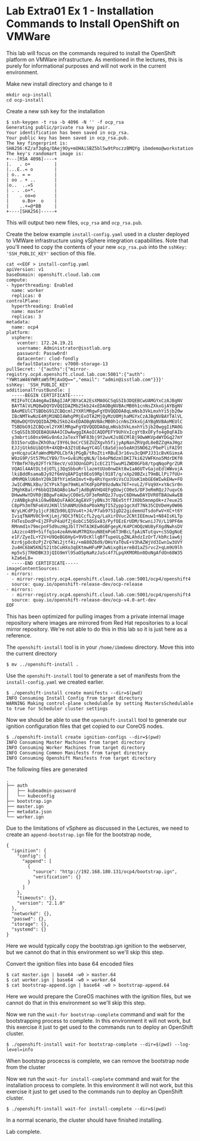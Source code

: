 
# Lab Extra01 Ex 1 - Installation Commands to Install OpenShift on VMWare

This lab will focus on the commands required to install the OpenShift platform on VMWare infrastructure. As mentioned in the lectures, this is purely for informational purposes and will not work in the current environment.

Make new install directory and change to it
```
mkdir ocp-install
cd ocp-install
```

Create a new ssh key for the installation
```
$ ssh-keygen -t rsa -b 4096 -N '' -f ocp_rsa
Generating public/private rsa key pair.
Your identification has been saved in ocp_rsa.
Your public key has been saved in ocp_rsa.pub.
The key fingerprint is:
SHA256:KZ/af3q6q/OAej9Oy+mOHAiSBZ5bl5w9tPoczzBMQYg ibmdemo@workstation
The key's randomart image is:
+---[RSA 4096]----+
|.   . o+         |
|...E..= o        |
| o.. = =         |
| oo . + ..       |
|o..  ..=S        |
| . . .o+*.       |
|    . oo=o       |
|     o.Bo+  o    |
|    ..+=@*BB     |
+----[SHA256]-----+
```

This will output two new files, `ocp_rsa` and `ocp_rsa.pub`.

Create the below example `install-config.yaml` used in a cluster deployed to VMWare infrastructure using vSphere integration capabilities. Note that you'll need to copy the contents of your new `ocp_rsa.pub` into the `sshKey: 'SSH_PUBLIC_KEY'` section of this file.

```
cat <<EOF > install-config.yaml
apiVersion: v1
baseDomain: openshift.cloud.lab.com
compute:
- hyperthreading: Enabled
  name: worker
  replicas: 0
controlPlane:
  hyperthreading: Enabled
  name: master
  replicas: 3
metadata:
  name: ocp4
platform:
  vsphere:
    vcenter: 172.24.19.21
    username: Administrator@isstlab.org
    password: Passw0rd!
    datacenter: clod-fondly
    defaultDatastore: v7000-storage-13
pullSecret: '{"auths":{"mirror-registry.ocp4.openshift.cloud.lab.com:5001":{"auth": "YWRtaW46YWRtaW5fMjAxOQ==","email": "admin@isstlab.com"}}}'
sshKey: 'SSH_PUBLIC_KEY'
additionalTrustBundle: |
  -----BEGIN CERTIFICATE-----
  MIIFoTCCA4mgAwIBAgIJAPJBYaCA2EsXMA0GCSqGSIb3DQEBCwUAMGYxCzAJBgNV
  BAYTAlVLMQ8wDQYDVQQIDAZMb25kb24xEDAOBgNVBAcMB0h1cnNsZXkxGjAYBgNV
  BAoMEUlCTSBDbG91ZCBQcml2YXRlMRgwFgYDVQQDDA8qLmNsb3VkLmxhYi5jb20w
  IBcNMTkwNzE4MjM1NDI4WhgPMjExOTA2MjQyMzU0MjhaMGYxCzAJBgNVBAYTAlVL
  MQ8wDQYDVQQIDAZMb25kb24xEDAOBgNVBAcMB0h1cnNsZXkxGjAYBgNVBAoMEUlC
  TSBDbG91ZCBQcml2YXRlMRgwFgYDVQQDDA8qLmNsb3VkLmxhYi5jb20wggIiMA0G
  CSqGSIb3DQEBAQUAA4ICDwAwggIKAoICAQDPEFY9UhVxIcgYtBxOFyfo4g0qFAIb
  y3mbrti60nx9HGv8n6zJaTexYTWF83bj9Y2wvKJs0ECMlBj9OwWKVp4WYDGq27mY
  D315oruQbxZKhOha/I9Y6L9oCrCSEZUZXgvh5fijyApNanZRVgdL8eBZZqHaJHgz
  EJJjGtk6UibDtR+4XQB+A3ZtUE4wgYC4Glt8aSdjoo5eAH3SNO62/PbePliFAI9t
  g+HcqzuCAfaWndMbPOLCbfAjPGgB/tRoZti+RBuE3r16vu3cQHPJJ31cBvKGimsA
  W9zG9P/St57MsCYB9/Tn+Gv8iMcgNLN/lb4oPNdzmlDKI7ki62VWFKno5MdrDKf0
  TYBmfH78y02FTrkT8ecV/sO3OUnGDPiIcECZ1TSwuM1ZWD0GFb8/tpqNqoPgrZUR
  VQAGl4AAtDLtdjOTLj3QqSbboRrllazmtUUo0nwDkt8w1aA6UTvGajoEdlWWvojA
  lkiBddRsamaBJy92f6mVq8APIqt0EoS9Rpl918T/q/xXp20BZxiT9mBLlPi7fUU+
  dMhMQklU60nY20kIBfhYimSmImvt+8y4RsYqxn9iVsCUJUoK1mbGE6WIwkEHw+FO
  JwICdMNLXBu/3CYPskTgm79mKLmTKdFpbP89zdwNx76T+nvLZ/FVq9X+xYAcSr0n
  IMghKBalrP6bbQIDAQABo1AwTjAdBgNVHQ4EFgQUwjCO0eS/DF3eRmRQzJ7uqvC6
  DHwwHwYDVR0jBBgwFoAUwjCO0eS/DF3eRmRQzJ7uqvC6DHwwDAYDVR0TBAUwAwEB
  /zANBgkqhkiG9w0BAQsFAAOCAgEAVFjyBNs3t7BEe5tffJX0b5mnmpOk+z7eue25
  C8pPh3mTNFo6VUJKNll5hANMzUk0aP0akMgTI5Zypp1gcXdT7Nk35CDVDeHy0W06
  W/yLHCdP3y1jcF3BZb90LQ3Vu4t+J4/P7ab97SIgD22gidemnUTsdoFwV+XC+t6Y
  IviqTNAMV0C9+KjLmj/9DC3fN1CcfL2yq/LaXirOVuc2CNtIEEmuw1+N84IsKLTp
  FHTesDodP+EjZFPsP4aUfZj6obCi5QSGx83/PyfOEzErUDM/9cwniJ7V/L19PF6m
  RMnmd1n79mcpnF5d9uzHgJblT7HTA3KEw0GBFgeyK/K4PCHOQzWU8yFXgdNwhsDV
  iAzzco489+5iffq1o4zeAHvWuM7RQXouN8EmPo6T3HBcLfpAiNTutqv+cSSQgNoE
  e1F/ZyeIL+Y2V+U9QeBG6HyG+9VOcKllqBfTupeULgZNLAhdzIzOrT/kbRc1aw6j
  Kzr6jpOc0zPjZrQ7Wi2jtf4i/+m880Z6d9/DHsYaT0uE+V3hAZWjVd3Iwn1w3UVY
  2u4HC6bW5KN2521tbCuHXo3qEKtmwHFuMPJwNixg0iereBd1aZSrvcZ+qLm9U9lh
  mp5vSjTRHDBK33jQIG9mYl95aO5pNaRzJaSc4f7LpqXKMORbn0DoNgAfdOn68W35
  kZa6eL8=
  -----END CERTIFICATE-----
imageContentSources:
- mirrors:
  - mirror-registry.ocp4.openshift.cloud.lab.com:5001/ocp4/openshift4
  source: quay.io/openshift-release-dev/ocp-release
- mirrors:
  - mirror-registry.ocp4.openshift.cloud.lab.com:5001/ocp4/openshift4
  source: quay.io/openshift-release-dev/ocp-v4.0-art-dev
EOF
```

This has been optimized for pulling images from a private internal image repository where images are mirrored from Red Hat repositories to a local mirror repository. We're not able to do this in this lab so it is just here as a reference.

The `openshift-install` tool is in your `/home/ibmdemo` directory. Move this into the current directory

```
$ mv ../openshift-install .
```

Use the `openshift-install` tool to generate a set of manifests from the `install-config.yaml` we created earlier.
```
$ ./openshift-install create manifests --dir=$(pwd)
INFO Consuming Install Config from target directory
WARNING Making control-plane schedulable by setting MastersSchedulable to true for Scheduler cluster settings
```

Now we should be able to use the `openshift-install` tool to generate our ignition configuration files that get copied to our CoreOS nodes.
```
$ ./openshift-install create ignition-configs --dir=$(pwd)
INFO Consuming Master Machines from target directory 
INFO Consuming Worker Machines from target directory 
INFO Consuming Common Manifests from target directory 
INFO Consuming Openshift Manifests from target directory
```

The following files are generated

```
.
├── auth
│   ├── kubeadmin-password
│   └── kubeconfig
├── bootstrap.ign
├── master.ign
├── metadata.json
└── worker.ign
```

Due to the limitations of vSphere as discussed in the Lectures, we need to create an `append-bootstrap.ign` file for the bootstrap node,

```
{
  "ignition": {
    "config": {
      "append": [
        {
          "source": "http://192.168.180.131/ocp4/bootstrap.ign", 
          "verification": {}
        }
      ]
    },
    "timeouts": {},
    "version": "2.1.0"
  },
  "networkd": {},
  "passwd": {},
  "storage": {},
  "systemd": {}
}
```

Here we would typically copy the bootstrap.ign ignition to the webserver, but we cannot do that in this environment so we'll skip this step.

Convert the ignition files into base 64 encoded files

```
$ cat master.ign | base64 -w0 > master.64
$ cat worker.ign | base64 -w0 > worker.64
$ cat bootstrap-append.ign | base64 -w0 > bootstrap-append.64
```

Here we would prepare the CoreOS machines with the ignition files, but we cannot do that in this environment so we'll skip this step.

Now we run the `wait-for bootstrap-complete` command and wait for the bootstrapping process to complete. In this environment it will not work, but this exercise it just to get used to the commands run to deploy an OpenShift cluster.

```
$ ./openshift-install wait-for bootstrap-complete --dir=$(pwd) --log-level=info
```

When bootstrap procecss is complete, we can remove the bootstrap node from the cluster

Now we run the `wait-for install-complete` command and wait for the installation process to complete. In this environment it will not work, but this exercise it just to get used to the commands run to deploy an OpenShift cluster.
```
$ ./openshift-install wait-for install-complete --dir=$(pwd)
```

In a normal scenario, the cluster should have finished installing.

Lab complete.
